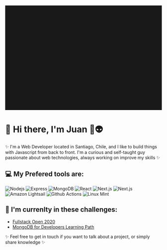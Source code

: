 ![Header](https://raw.githubusercontent.com/EntwistleOx/EntwistleOx/master/juan-8bit.gif)

# 👾 Hi there, I'm Juan 🖖👽

✨ I'm a Web Developer located in Santiago, Chile, and I like to build things with Javascript from back to front. I'm a curious and self-taught guy passionate about web technologies, always working on improve my skills ✨

## 💻 My Prefered tools are:

![Nodejs](https://img.shields.io/badge/-Nodejs-011627?style=flat-square&logo=node.js&logoColor=d6deeb)
![Express](https://img.shields.io/badge/-Express-011627?style=flat-square&logoColor=d6deeb)
![MongoDB](https://img.shields.io/badge/-MongoDB-011627?style=flat-square&logo=mongodb&logoColor=d6deeb)
![React](https://img.shields.io/badge/-React-011627?style=flat-square&logo=react&logoColor=d6deeb)
![Next.js](https://img.shields.io/badge/-Next.js-011627?style=flat-square&logo=next.js&logoColor=d6deeb)
![Next.js](https://img.shields.io/badge/-Netlify-011627?style=flat-square&logo=netlify&logoColor=d6deeb)
![Amazon Lightsail](https://img.shields.io/badge/-Amazon%20Lightsail-011627?style=flat&logo=amazon&logoColor=d6deeb)
![Github Actions](http://img.shields.io/badge/-Github%20Actions-011627?style=flat-square&logo=github-actions&logoColor=d6deeb)
![Linux Mint](https://img.shields.io/badge/-Linux%20Mint-011627?style=flat&logo=linux-mint&logoColor=d6deeb)

## 🤘 I'm currenlty in these challenges:

- [Fullstack Open 2020](https://fullstackopen.com/en/)
- [MongoDB for Developers Learning Path](https://university.mongodb.com/learning_paths/developer)

✨ Feel free to get in touch if you want to talk about a project, or simply share knowledge ✨
